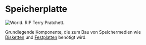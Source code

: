 # Speicherplatte

![World. RIP Terry Pratchett.](oredict:oc:materialDisk)

Grundlegende Komponente, die zum Bau von Speichermedien wie [Disketten](floppy.md) und [Festplatten](hdd1.md) benötigt wird.
